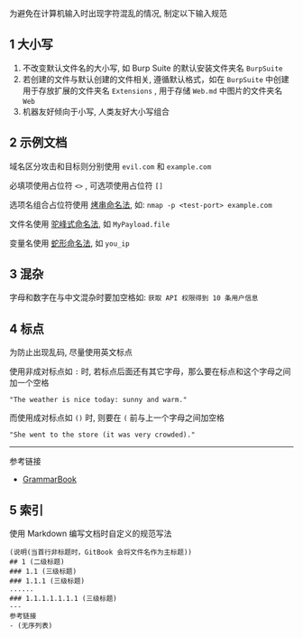 为避免在计算机输入时出现字符混乱的情况, 制定以下输入规范

## 1 大小写

1. 不改变默认文件名的大小写, 如 Burp Suite 的默认安装文件夹名 `BurpSuite`
2. 若创建的文件与默认创建的文件相关, 遵循默认格式，如在 `BurpSuite` 中创建用于存放扩展的文件夹名 `Extensions` , 用于存储 `Web.md` 中图片的文件夹名 `Web`
3. 机器友好倾向于小写, 人类友好大小写组合

## 2 示例文档

域名区分攻击和目标则分别使用 `evil.com` 和 `example.com` 

必填项使用占位符 `<>` , 可选项使用占位符 `[]` 

选项名组合占位符使用 [烤串命名法](https://developer.mozilla.org/zh-CN/docs/Glossary/Kebab_case), 如: `nmap -p <test-port> example.com` 

文件名使用 [驼峰式命名法](https://developer.mozilla.org/zh-CN/docs/Glossary/Camel_case), 如 `MyPayload.file` 

变量名使用 [蛇形命名法](https://developer.mozilla.org/zh-CN/docs/Glossary/Snake_case), 如 `you_ip` 

## 3 混杂

字母和数字在与中文混杂时要加空格如: `获取 API 权限得到 10 条用户信息` 

## 4 标点

为防止出现乱码, 尽量使用英文标点

使用非成对标点如 `:` 时, 若标点后面还有其它字母，那么要在标点和这个字母之间加一个空格

```
"The weather is nice today: sunny and warm."
```

而使用成对标点如 `()` 时, 则要在 `(` 前与上一个字母之间加空格

```
"She went to the store (it was very crowded)."
```

---

参考链接

- [GrammarBook](https://www.grammarbook.com/)

## 5 索引

使用 Markdown 编写文档时自定义的规范写法

```
(说明(当首行非标题时，GitBook 会将文件名作为主标题))
## 1 (二级标题)
### 1.1 (三级标题)
### 1.1.1 (三级标题)
......
### 1.1.1.1.1.1.1 (三级标题)
---
参考链接
- (无序列表) 
```
